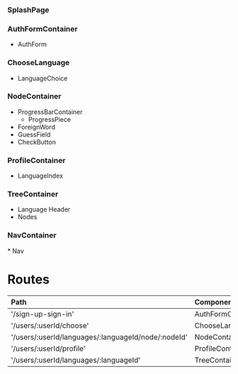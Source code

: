 <h3> SplashPage </h3>

<h3> AuthFormContainer </h3>

  * AuthForm

<h3> ChooseLanguage </h3>

  * LanguageChoice

<h3> NodeContainer </h3>

  * ProgressBarContainer
    * ProgressPiece
  * ForeignWord
  * GuessField
  * CheckButton

<h3> ProfileContainer </h3>

  * LanguageIndex

<h3> TreeContainer </h3>

  * Language Header
  * Nodes

<h3> NavContainer </h3>
  * Nav


# Routes
| Path | Component     |
| :------------- | :------------- |
| '/sign-up-sign-in' | AuthFormContainer |
| '/users/:userId/choose' | ChooseLanguage |
| '/users/:userId/languages/:languageId/node/:nodeId' | NodeContainer |
| '/users/:userId/profile' | ProfileContainer |
| '/users/:userId/languages/:languageId' | TreeContainer |
